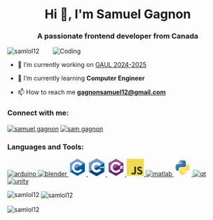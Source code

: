 <h1 align="center">Hi 👋, I'm Samuel Gagnon</h1>
<h3 align="center">A passionate frontend developer from Canada</h3>
<img align="right" alt="Coding" width="400" src="https://snehpatel.co.uk/wp-content/uploads/2023/05/profile-1.gif">


<p align="left"> <img src="https://komarev.com/ghpvc/?username=samlol12&label=Profile%20views&color=0e75b6&style=flat" alt="samlol12" /> </p>

- 🔭 I’m currently working on [GAUL 2024-2025](https://github.com/GAULAvionique2024-2025/Ordinateur-de-bord)

- 🌱 I’m currently learning **Computer Engineer**

- 📫 How to reach me **gagnonsamuel12@gmail.com**

<h3 align="left">Connect with me:</h3>
<p align="left">
<a href="https://linkedin.com/in/samuel gagnon" target="blank"><img align="center" src="https://raw.githubusercontent.com/rahuldkjain/github-profile-readme-generator/master/src/images/icons/Social/linked-in-alt.svg" alt="samuel gagnon" height="30" width="40" /></a>
<a href="https://fb.com/sam gagnon" target="blank"><img align="center" src="https://raw.githubusercontent.com/rahuldkjain/github-profile-readme-generator/master/src/images/icons/Social/facebook.svg" alt="sam gagnon" height="30" width="40" /></a>
</p>

<h3 align="left">Languages and Tools:</h3>
<p align="left"> <a href="https://www.arduino.cc/" target="_blank" rel="noreferrer"> <img src="https://cdn.worldvectorlogo.com/logos/arduino-1.svg" alt="arduino" width="40" height="40"/> </a> <a href="https://www.blender.org/" target="_blank" rel="noreferrer"> <img src="https://download.blender.org/branding/community/blender_community_badge_white.svg" alt="blender" width="40" height="40"/> </a> <a href="https://www.cprogramming.com/" target="_blank" rel="noreferrer"> <img src="https://raw.githubusercontent.com/devicons/devicon/master/icons/c/c-original.svg" alt="c" width="40" height="40"/> </a> <a href="https://www.w3schools.com/cpp/" target="_blank" rel="noreferrer"> <img src="https://raw.githubusercontent.com/devicons/devicon/master/icons/cplusplus/cplusplus-original.svg" alt="cplusplus" width="40" height="40"/> </a> <a href="https://www.w3schools.com/cs/" target="_blank" rel="noreferrer"> <img src="https://raw.githubusercontent.com/devicons/devicon/master/icons/csharp/csharp-original.svg" alt="csharp" width="40" height="40"/> </a> <a href="https://developer.mozilla.org/en-US/docs/Web/JavaScript" target="_blank" rel="noreferrer"> <img src="https://raw.githubusercontent.com/devicons/devicon/master/icons/javascript/javascript-original.svg" alt="javascript" width="40" height="40"/> </a> <a href="https://www.mathworks.com/" target="_blank" rel="noreferrer"> <img src="https://upload.wikimedia.org/wikipedia/commons/2/21/Matlab_Logo.png" alt="matlab" width="40" height="40"/> </a> <a href="https://www.python.org" target="_blank" rel="noreferrer"> <img src="https://raw.githubusercontent.com/devicons/devicon/master/icons/python/python-original.svg" alt="python" width="40" height="40"/> </a> <a href="https://www.qt.io/" target="_blank" rel="noreferrer"> <img src="https://upload.wikimedia.org/wikipedia/commons/0/0b/Qt_logo_2016.svg" alt="qt" width="40" height="40"/> </a> <a href="https://unity.com/" target="_blank" rel="noreferrer"> <img src="https://www.vectorlogo.zone/logos/unity3d/unity3d-icon.svg" alt="unity" width="40" height="40"/> </a> </p>

<p><img align="left" src="https://github-readme-stats.vercel.app/api/top-langs?username=samlol12&show_icons=true&locale=en&layout=compact" alt="samlol12" /></p>

<p>&nbsp;<img align="center" src="https://github-readme-stats.vercel.app/api?username=samlol12&show_icons=true&locale=en" alt="samlol12" /></p>

<p><img align="center" src="https://github-readme-streak-stats.herokuapp.com/?user=samlol12&" alt="samlol12" /></p>

